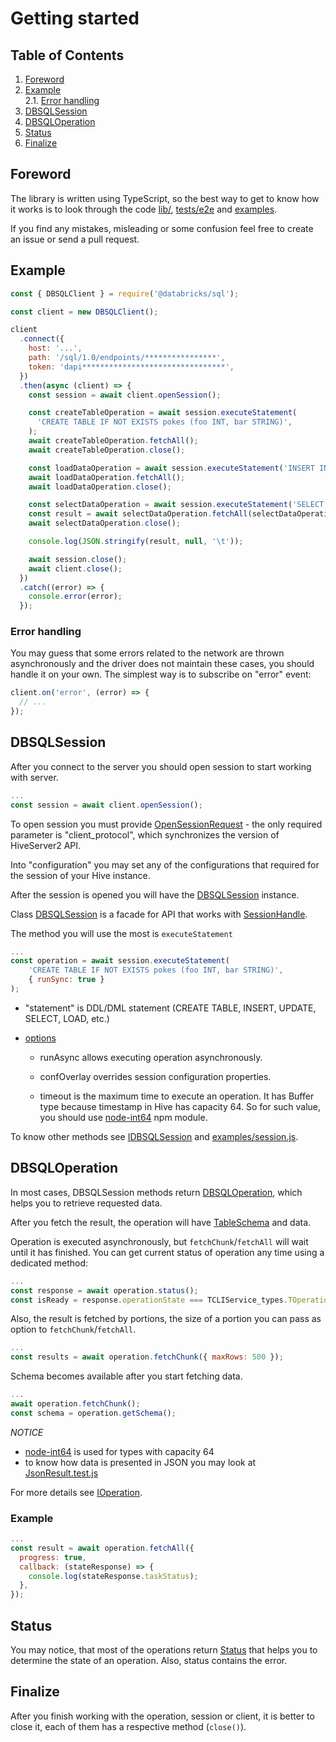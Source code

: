 # Getting started

## Table of Contents

1. [Foreword](#foreword)
2. [Example](#example) \
   2.1. [Error handling](#error-handling)
3. [DBSQLSession](#dbsqlsession)
4. [DBSQLOperation](#dbsqloperation)
5. [Status](#status)
6. [Finalize](#finalize)

## Foreword

The library is written using TypeScript, so the best way to get to know how it works is to look through the code [lib/](/lib/), [tests/e2e](/tests/e2e/) and [examples](/examples).

If you find any mistakes, misleading or some confusion feel free to create an issue or send a pull request.

## Example

```javascript
const { DBSQLClient } = require('@databricks/sql');

const client = new DBSQLClient();

client
  .connect({
    host: '...',
    path: '/sql/1.0/endpoints/****************',
    token: 'dapi********************************',
  })
  .then(async (client) => {
    const session = await client.openSession();

    const createTableOperation = await session.executeStatement(
      'CREATE TABLE IF NOT EXISTS pokes (foo INT, bar STRING)',
    );
    await createTableOperation.fetchAll();
    await createTableOperation.close();

    const loadDataOperation = await session.executeStatement('INSERT INTO pokes VALUES(123, "Hello, world!"');
    await loadDataOperation.fetchAll();
    await loadDataOperation.close();

    const selectDataOperation = await session.executeStatement('SELECT * FROM pokes', { runAsync: true });
    const result = await selectDataOperation.fetchAll(selectDataOperation);
    await selectDataOperation.close();

    console.log(JSON.stringify(result, null, '\t'));

    await session.close();
    await client.close();
  })
  .catch((error) => {
    console.error(error);
  });
```

### Error handling

You may guess that some errors related to the network are thrown asynchronously and the driver does not maintain these cases, you should handle it on your own. The simplest way is to subscribe on "error" event:

```javascript
client.on('error', (error) => {
  // ...
});
```

## DBSQLSession

After you connect to the server you should open session to start working with server.

```javascript
...
const session = await client.openSession();
```

To open session you must provide [OpenSessionRequest](/lib/hive/Commands/OpenSessionCommand.ts#L20) - the only required parameter is "client_protocol", which synchronizes the version of HiveServer2 API.

Into "configuration" you may set any of the configurations that required for the session of your Hive instance.

After the session is opened you will have the [DBSQLSession](/lib/DBSQLSession.ts) instance.

Class [DBSQLSession](/lib/DBSQLSession.ts) is a facade for API that works with [SessionHandle](/lib/hive/Types/index.ts#L77).

The method you will use the most is `executeStatement`

```javascript
...
const operation = await session.executeStatement(
    'CREATE TABLE IF NOT EXISTS pokes (foo INT, bar STRING)',
    { runSync: true }
);
```

- "statement" is DDL/DML statement (CREATE TABLE, INSERT, UPDATE, SELECT, LOAD, etc.)

- [options](/lib/contracts/IDBSQLSession.ts#L14)

  - runAsync allows executing operation asynchronously.

  - confOverlay overrides session configuration properties.

  - timeout is the maximum time to execute an operation. It has Buffer type because timestamp in Hive has capacity 64. So for such value, you should use [node-int64](https://www.npmjs.com/package/node-int64) npm module.

To know other methods see [IDBSQLSession](/lib/contracts/IDBSQLSession.ts) and [examples/session.js](/examples/session.js).

## DBSQLOperation

In most cases, DBSQLSession methods return [DBSQLOperation](/lib/DBSQLOperation.ts), which helps you to retrieve requested data.

After you fetch the result, the operation will have [TableSchema](/lib/hive/Types/index.ts#L143) and data.

Operation is executed asynchronously, but `fetchChunk`/`fetchAll` will wait until it has finished. You can
get current status of operation any time using a dedicated method:

```javascript
...
const response = await operation.status();
const isReady = response.operationState === TCLIService_types.TOperationState.FINISHED_STATE;
```

Also, the result is fetched by portions, the size of a portion you can pass as option to `fetchChunk`/`fetchAll`.

```javascript
...
const results = await operation.fetchChunk({ maxRows: 500 });
```

Schema becomes available after you start fetching data.

```javascript
...
await operation.fetchChunk();
const schema = operation.getSchema();
```

_NOTICE_

- [node-int64](https://www.npmjs.com/package/node-int64) is used for types with capacity 64
- to know how data is presented in JSON you may look at [JsonResult.test.js](/tests/unit/result/JsonResult.test.js)

For more details see [IOperation](/lib/contracts/IOperation.ts).

### Example

```javascript
...
const result = await operation.fetchAll({
  progress: true,
  callback: (stateResponse) => {
    console.log(stateResponse.taskStatus);
  },
});
```

## Status

You may notice, that most of the operations return [Status](/lib/dto/Status.ts) that helps you to determine the state of an operation. Also, status contains the error.

## Finalize

After you finish working with the operation, session or client, it is better to close it, each of them has a respective method (`close()`).
